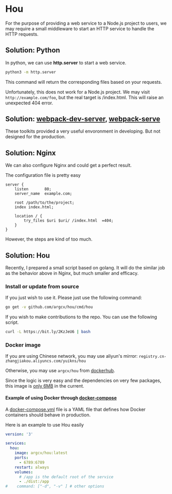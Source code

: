 # Hou

For the purpose of providing a web service to a Node.js project to users, we may require a small middleware to start an HTTP service to handle the HTTP requests.


## Solution: Python

In python, we can use **http.server** to start a web service.

```bash
python3 -m http.server
```

This command will return the corresponding files based on your requests.

Unfortunately, this does not work for a Node.js project. We may visit `http://example.com/foo`, but the real target is /index.html. This will raise an unexpected 404 error.

## Solution: [webpack-dev-server](https://github.com/webpack/webpack-dev-server), [webpack-serve](https://github.com/webpack-contrib/)

These toolkits provided a very useful envoronment in developing. But not designed for the production.

## Solution: Nginx

We can also configure Nginx and could get a perfect result.

The configuration file is pretty easy

```nginx
server {
    listen       80;
    server_name  example.com;

    root /path/to/the/project;
    index index.html;

    location / {
        try_files $uri $uri/ /index.html  =404;
    }
}
```

However, the steps are kind of too much.

## Solution: Hou

Recently, I prepared a small script based on golang.  It will do the similar job as the behavior above in Nginx, but much smaller and efficacy.

### Install or update from source

If you just wish to use it. Please just use the following command:

```bash
go get -v github.com/argcv/hou/cmd/hou
```

If you wish to make contributions to the repo. You can use the following script.

```bash
curl -L https://bit.ly/2KzJeU6 | bash
```

### Docker image

If you are using Chinese network, you may use aliyun's mirror: `registry.cn-zhangjiakou.aliyuncs.com/yuikns/hou`

Otherwise, you may use `argcv/hou` from [dockerhub](https://hub.docker.com/r/argcv/hou/).

Since the logic is very easy and the dependencies on very few packages, this image is [only 6MB](https://hub.docker.com/r/argcv/hou/tags/) in the current. 

#### Example of using Docker through [docker-compose](https://docs.docker.com/compose/) 

A [docker-compose.yml](https://docs.docker.com/compose/compose-file/) file is a YAML file that defines how Docker containers should behave in production.

Here is an example to use Hou easily

```yaml
version: '3'

services:
  hou:
    image: argcv/hou:latest
    ports:
      - 6789:6789
    restart: always
    volumes:
      # /app is the default root of the service
      - ./dist:/app 
#    command: ["-d", "-v" ] # other options
```
